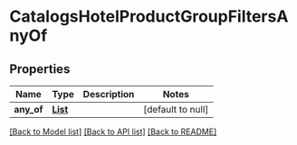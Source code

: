 # CatalogsHotelProductGroupFiltersAnyOf
## Properties

| Name | Type | Description | Notes |
|------------ | ------------- | ------------- | -------------|
| **any\_of** | [**List**](CatalogsHotelProductGroupFilterKeys.md) |  | [default to null] |

[[Back to Model list]](../README.md#documentation-for-models) [[Back to API list]](../README.md#documentation-for-api-endpoints) [[Back to README]](../README.md)


